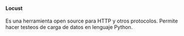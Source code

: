 #### Locust 
Es una herramienta open source para HTTP y otros protocolos. Permite hacer testeos de carga de datos en lenguaje Python.
